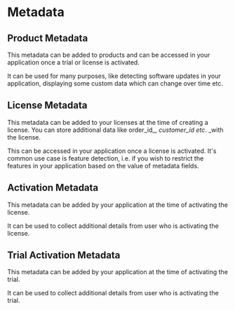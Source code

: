 # Metadata

## Product Metadata

This metadata can be added to products and can be accessed in your application once a trial or license is activated.

It can be used for many purposes, like detecting software updates in your application, displaying some custom data which can change over time etc.

## License Metadata

This metadata can be added to your licenses at the time of creating a license. You can store additional data like order\_id_, _customer\_id etc_. _with the license.

This can be accessed in your application once a license is activated. It's common use case is feature detection, i.e. if you wish to restrict the features in your application based on the value of metadata fields.

## Activation Metadata

This metadata can be added by your application at the time of activating the license.

It can be used to collect additional details from user who is activating the license.

## Trial Activation Metadata

This metadata can be added by your application at the time of activating the trial.

It can be used to collect additional details from user who is activating the trial.

